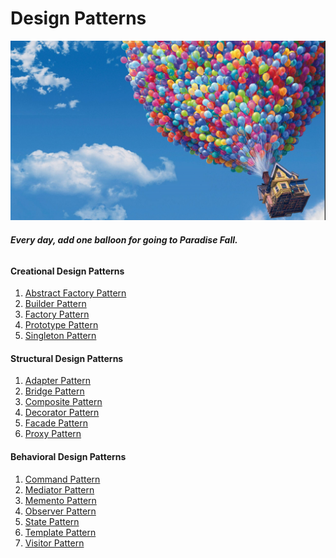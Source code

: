 # Design Patterns
![img_1.png](img_1.png)

 ###### _**Every day, add one balloon for going to Paradise Fall.**_

#### Creational Design Patterns


1) [Abstract Factory Pattern](https://github.com/MedetHasanUgurlu/Design-Patterns/tree/master/src/main/java/org/medron/abstractfactorypattern)
2) [Builder Pattern](https://github.com/MedetHasanUgurlu/Design-Patterns/tree/master/src/main/java/org/medron/builderpattern)
3) [Factory Pattern](https://github.com/MedetHasanUgurlu/Design-Patterns/tree/master/src/main/java/org/medron/factorypattern)
4) [Prototype Pattern](https://github.com/MedetHasanUgurlu/Design-Patterns/tree/master/src/main/java/org/medron/prototype)
5) [Singleton Pattern](https://github.com/MedetHasanUgurlu/Design-Patterns/tree/master/src/main/java/org/medron/singletonpattern)

#### Structural Design Patterns

1) [Adapter Pattern](https://github.com/MedetHasanUgurlu/Design-Patterns/tree/master/src/main/java/org/medron/adapterpattern)
2) [Bridge Pattern](https://github.com/MedetHasanUgurlu/Design-Patterns/tree/master/src/main/java/org/medron/bridgepattern)
3) [Composite Pattern](https://github.com/MedetHasanUgurlu/Design-Patterns/tree/master/src/main/java/org/medron/compositepattern)
4) [Decorator Pattern](https://github.com/MedetHasanUgurlu/Design-Patterns/tree/master/src/main/java/org/medron/decoratorpattern)
5) [Facade Pattern](https://github.com/MedetHasanUgurlu/Design-Patterns/tree/master/src/main/java/org/medron/facadepattern)
6) [Proxy Pattern](https://github.com/MedetHasanUgurlu/Design-Patterns/tree/master/src/main/java/org/medron/proxypattern)

#### Behavioral Design Patterns

1) [Command Pattern](https://github.com/MedetHasanUgurlu/Design-Patterns/tree/master/src/main/java/org/medron/commandpattern)
2) [Mediator Pattern](https://github.com/MedetHasanUgurlu/Design-Patterns/tree/master/src/main/java/org/medron/mediatorpattern)
3) [Memento Pattern](https://github.com/MedetHasanUgurlu/Design-Patterns/tree/master/src/main/java/org/medron/mementopattern)
4) [Observer Pattern](https://github.com/MedetHasanUgurlu/Design-Patterns/tree/master/src/main/java/org/medron/observerpattern)
5) [State Pattern](https://github.com/MedetHasanUgurlu/Design-Patterns/tree/master/src/main/java/org/medron/statepattern)
6) [Template Pattern](https://github.com/MedetHasanUgurlu/Design-Patterns/tree/master/src/main/java/org/medron/templatepattern)
7) [Visitor Pattern]()




